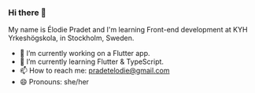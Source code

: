 ### Hi there 👋

My name is Élodie Pradet and I'm learning Front-end development at KYH Yrkeshögskola, in Stockholm, Sweden. 

- 🔭 I’m currently working on a Flutter app.
- 🌱 I’m currently learning Flutter & TypeScript.
- 📫 How to reach me: pradetelodie@gmail.com
- 😄 Pronouns: she/her
